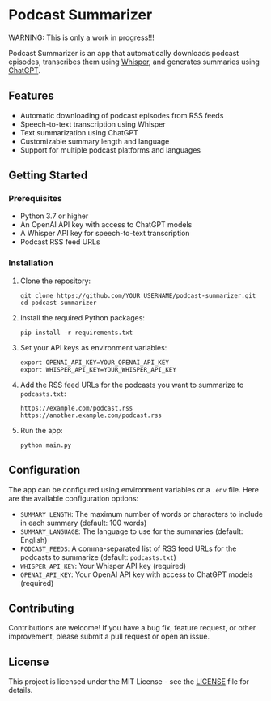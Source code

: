 # Podcast Summarizer
WARNING: This is only a work in progress!!! 

Podcast Summarizer is an app that automatically downloads podcast episodes, transcribes them using [Whisper](https://whisper.ai/), and generates summaries using [ChatGPT](https://openai.com/blog/chat-history/).

## Features

- Automatic downloading of podcast episodes from RSS feeds
- Speech-to-text transcription using Whisper
- Text summarization using ChatGPT
- Customizable summary length and language
- Support for multiple podcast platforms and languages

## Getting Started

### Prerequisites

- Python 3.7 or higher
- An OpenAI API key with access to ChatGPT models
- A Whisper API key for speech-to-text transcription
- Podcast RSS feed URLs

### Installation

1. Clone the repository:

   ```
   git clone https://github.com/YOUR_USERNAME/podcast-summarizer.git
   cd podcast-summarizer
   ```

2. Install the required Python packages:

   ```
   pip install -r requirements.txt
   ```

3. Set your API keys as environment variables:

   ```
   export OPENAI_API_KEY=YOUR_OPENAI_API_KEY
   export WHISPER_API_KEY=YOUR_WHISPER_API_KEY
   ```

4. Add the RSS feed URLs for the podcasts you want to summarize to `podcasts.txt`:

   ```
   https://example.com/podcast.rss
   https://another.example.com/podcast.rss
   ```

5. Run the app:

   ```
   python main.py
   ```

## Configuration

The app can be configured using environment variables or a `.env` file. Here are the available configuration options:

- `SUMMARY_LENGTH`: The maximum number of words or characters to include in each summary (default: 100 words)
- `SUMMARY_LANGUAGE`: The language to use for the summaries (default: English)
- `PODCAST_FEEDS`: A comma-separated list of RSS feed URLs for the podcasts to summarize (default: `podcasts.txt`)
- `WHISPER_API_KEY`: Your Whisper API key (required)
- `OPENAI_API_KEY`: Your OpenAI API key with access to ChatGPT models (required)

## Contributing

Contributions are welcome! If you have a bug fix, feature request, or other improvement, please submit a pull request or open an issue.

## License

This project is licensed under the MIT License - see the [LICENSE](LICENSE) file for details.
